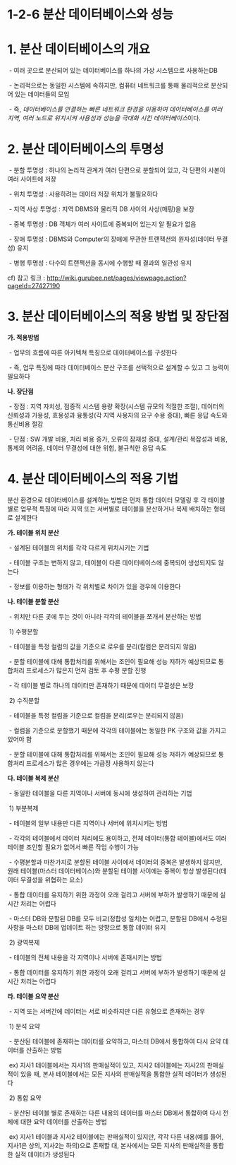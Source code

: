 # 1-2-6 분산 데이터베이스와 성능



# 1. 분산 데이터베이스의 개요

​    \- 여러 곳으로 분산되어 있는 데이터베이스를 하나의 가상 시스템으로 사용하는DB

​    \- 논리적으로는 동일한 시스템에 속하지만, 컴퓨터 네트워크를 통해 물리적으로 분산되어 있는 데이터들의 모임

​    \- 즉, *데이터베이스를 연결하는 빠른 네트워크 환경을 이용하여 데이터베이스를 여러 지역, 여러 노드로 위치시켜 사용성과 성능을 극대화 시킨 데이터베이스*이다.



# 2. 분산 데이터베이스의 투명성

​    \- 분할 투명성 : 하나의 논리적 관계가 여러 단편으로 분할되어 있고, 각 단편의 사본이 여러 사이트에 저장

​    \- 위치 투명성 : 사용하려는 데이터 저장 위치가 불필요하다

​    \- 지역 사상 투명성 : 지역 DBMS와 물리적 DB 사이의 사상(매핑)을 보장

​    \- 중복 투명성 : DB 객체가 여러 사이트에 중복되어 있는지 알 필요가 없음

​    \- 장애 투명성 : DBMS와 Computer의 장애에 무관한 트랜잭션의 원자성(데이터 무결성) 유지

​    \- 병행 투명성 : 다수의 트랜잭션을 동시에 수행할 때 결과의 일관성 유지 

cf) 참고 링크 : http://wiki.gurubee.net/pages/viewpage.action?pageId=27427190





# 3. 분산 데이터베이스의 적용 방법 및 장단점

**가. 적용방법**

​    \- 업무의 흐름에 따른 아키텍쳐 특징으로 데이터베이스를 구성한다

​    \- 즉, 업무 특징에 따라 데이터베이스 분산 구조를 선택적으로 설계할 수 있고 그 능력이 필요하다

**나. 장단점**

​    \- 장점 : 지역 자치성, 점증적 시스템 용량 확장(시스템 규모의 적절한 조절), 데이터의 신뢰성과 가용성, 효용성과 융통성(각 지역 사용자의 요구 수용 증대), 빠른 응답 속도와 통신비용 절감

​    \- 단점 : SW 개발 비용, 처리 비용 증가, 오류의 잠재성 증대, 설계/관리 복잡성과 비용, 통제의 어려움, 데이터 무결성에 대한 위험, 불규칙한 응답 속도



# 4. 분산 데이터베이스의 적용 기법

분산 환경으로 데이터베이스를 설계하는 방법은 먼저 통합 데이터 모델링 후 각 테이블 별로 업무적 특징에 따라 지역 또는 서버별로 테이블을 분산하거나 복제 배치하는 형태로 설계한다

**가. 테이블 위치 분산**

​    \- 설계된 테이블의 위치를 각각 다르게 위치시키는 기법

​    \- 테이블 구조는 변하지 않고, 테이블이 다른 데이터베이스에 중복되어 생성되지도 않는다

​    \- 정보를 이용하는 형태가 각 위치별로 차이가 있을 경우에 이용한다

**나. 테이블 분할 분산**

​    \- 위치만 다른 곳에 두는 것이 아니라 각각의 테이블을 쪼개서 분산하는 방법

​    1) 수평분할

​        \- 테이블을 특정 컬럼의 값을 기준으로 로우를 분리(칼럼은 분리되지 않음)

​        \- 분할 테이블에 대해 통합처리를 위해서는 조인이 필요해 성능 저하가 예상되므로 통합처리 프로세스가 많은지 먼저 검토 후 수평 분할 진행

​        \- 각 테이블 별로 하나의 데이터만 존재하기 때문에 데이터 무결성은 보장

​    2) 수직분할

​        \- 테이블을 특정 컬럼을 기준으로 컬럼을 분리(로우는 분리되지 않음)

​        \- 컬럼을 기준으로 분할했기 때문에 각각의 테이블에는 동일한 PK 구조와 값을 가지고 있어야 함

​        \- 분할 테이블에 대해 통합처리를 위해서는 조인이 필요해 성능 저하가 예상되므로 통합처리 프로세스가 많은 경우에는 가급정 사용하지 않는다

**다. 테이블 복제 분산**

​    \- 동일한 테이블을 다른 지역이나 서버에 동시에 생성하여 관리하는 기법

​    1) 부분복제

​        \- 테이블의 일부 내용만 다른 지역이나 서버에 위치시키는 방법 

​        \- 각각의 테이블에서 데이터 처리에도 용이하고, 전체 데이터(통합 테이블)에서도 여러 테이블 조인할 필요가 없어서 빠른 작업 수행이 가능

​        \- 수평분할과 마찬가지로 분할된 테이블 사이에서 데이터의 중복은 발생하지 않지만, 원래 테이블(마스터 데이터베이스)와 분할된 테이블 사이에는 중복이 항상 발생된다(데이터 무결성을 위협하는 요소)

​        \- 통합 데이터를 유지하기 위한 과정이 오래 걸리고 서버에 부하가 발생하기 때문에 실시간 처리는 어렵다

​        \- 마스터 DB와 분할된 DB를 모두 비교(정합성 일치)는 어렵고, 분할된 DB에서 수정된 사항을 마스터 DB에 업데이트 하는 방향으로 통합 데이터 유지

​    2) 광역복제

​        \- 테이블의 전체 내용을 각 지역이나 서버에 존재시키는 방법

​        \- 통합 데이터를 유지하기 위한 과정이 오래 걸리고 서버에 부하가 발생하기 때문에 실시간 처리는 어렵다

**라. 테이블 요약 분산**

​    \- 지역 또는 서버간에 데이터는 서로 비슷하지만 다른 유형으로 존재하는 경우

​    1) 분석 요약

​        \- 분산된 테이블에 존재하는 데이터를 요약하고, 마스터 DB에서 통합하여 다시 요약 데이터를 산출하는 방법

​        ex) 지사1 테이블에서는 지사1의 판매실적이 있고, 지사2 테이블에는 지사2의 판매실적이 있을 때, 본사 테이블에서는 모든 지사의 판매실적을 통합한 실적 데이터가 생성된다

​    2) 통합 요약 

​        \- 분산된 테이블 별로 존재하는 다른 내용의 데이터를 마스터 DB에서 통합하여 다시 전체에 대한 요약 데이터를 산출하는 방법

​        ex) 지사1 테이블과 지사2 테이블에는 판매실적이 있지만, 각각 다른 내용(예를 들어, 지사1은 상의, 지사2는 하의)으로 존재할 대, 본사에서는 모든 지사의 판매실적을 통합한 실적 데이터가 생성된다